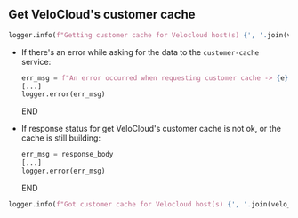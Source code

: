 ## Get VeloCloud's customer cache

```python
logger.info(f"Getting customer cache for Velocloud host(s) {', '.join(velo_filter.keys())}...")
```

* If there's an error while asking for the data to the `customer-cache` service:
  ```python
  err_msg = f"An error occurred when requesting customer cache -> {e}" 
  [...]
  logger.error(err_msg)
  ```
  END

* If response status for get VeloCloud's customer cache is not ok, or the cache is still building:
  ```python
  err_msg = response_body
  [...]
  logger.error(err_msg)
  ```
  END

```python
logger.info(f"Got customer cache for Velocloud host(s) {', '.join(velo_filter.keys())}!")
```
